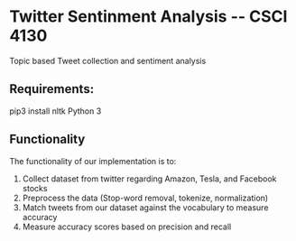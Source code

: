 # Twitter Sentinment Analysis -- CSCI 4130
Topic based Tweet collection and sentiment analysis

## Requirements: 
pip3 install nltk
Python 3 



## Functionality
The functionality of our implementation is to: 
1) Collect dataset from twitter regarding Amazon, Tesla, and Facebook stocks 
2) Preprocess the data (Stop-word removal, tokenize, normalization)
3) Match tweets from our dataset against the vocabulary to measure accuracy
4) Measure accuracy scores based on precision and recall




